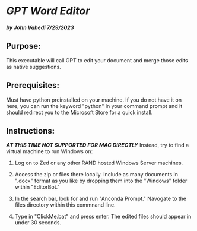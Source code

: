 # ***GPT Word Editor***
***by John Vahedi 7/29/2023***

## Purpose:

 This executable will call GPT to edit your document and merge
 those edits as native suggestions. 

## Prerequisites:

 Must have python preinstalled on your machine. If you do not have
 it on here, you can run the keyword "python" in your command 
 prompt and it should redirect you to the Microsoft Store for a 
 quick install.

## Instructions:

***AT THIS TIME NOT SUPPORTED FOR MAC DIRECTLY***
Instead, try to find a virtual machine to run Windows on:

1. Log on to Zed or any other RAND hosted Windows Server machines. 

2. Access the zip or files there locally. 
   Include as many documents in ".docx" format as you like by 
   dropping them into the "Windows" folder within "EditorBot."

3. In the search bar, look for and run "Anconda Prompt."
   Navogate to the files directory within this commnand line.

4. Type in "ClickMe.bat" and press enter. The edited files should
   appear in under 30 seconds. 


